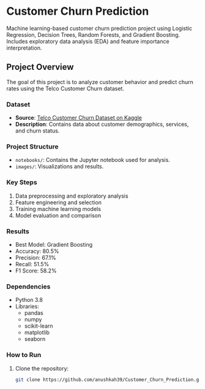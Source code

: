 # Customer Churn Prediction
Machine learning-based customer churn prediction project using Logistic Regression, Decision Trees, Random Forests, and Gradient Boosting. Includes exploratory data analysis (EDA) and feature importance interpretation.



## Project Overview
The goal of this project is to analyze customer behavior and predict churn rates using the Telco Customer Churn dataset.

### Dataset
- **Source**: [Telco Customer Churn Dataset on Kaggle](https://www.kaggle.com/datasets/blastchar/telco-customer-churn)
- **Description**: Contains data about customer demographics, services, and churn status.

### Project Structure
- `notebooks/`: Contains the Jupyter notebook used for analysis.
- `images/`: Visualizations and results.

### Key Steps
1. Data preprocessing and exploratory analysis
2. Feature engineering and selection
3. Training machine learning models
4. Model evaluation and comparison

### Results
- Best Model: Gradient Boosting
- Accuracy: 80.5%
- Precision: 67.1%
- Recall: 51.5%
- F1 Score: 58.2%

### Dependencies
- Python 3.8
- Libraries:
  - pandas
  - numpy
  - scikit-learn
  - matplotlib
  - seaborn

### How to Run
1. Clone the repository:
   ```bash
   git clone https://github.com/anushkah39/Customer_Churn_Prediction.git
